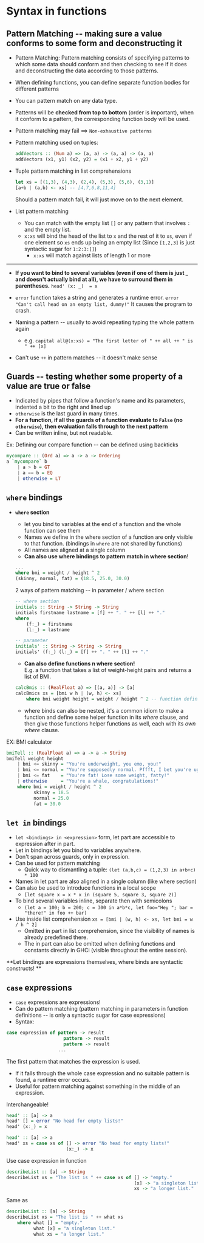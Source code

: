 # Syntax in functions

## Pattern Matching -- making sure a value conforms to some form and deconstructing it

* Pattern Matching: Pattern matching consists of specifying patterns to which some data should conform and then checking to see if it does and deconstructing the data according to those patterns.

* When defining functions, you can define separate function bodies for different patterns

* You can pattern match on any data type.
* Patterns will be **checked from top to bottom** (order is important), when it conform to a pattern, the corresponding function body will be used.

* Pattern matching may fail ==> `Non-exhaustive patterns`
*  Pattern matching used on tuples:
    ```Haskell
    addVectors :: (Num a) => (a, a) -> (a, a) -> (a, a)  
    addVectors (x1, y1) (x2, y2) = (x1 + x2, y1 + y2)  
    ```
* Tuple pattern matching in list comprehensions
    ```Haskell
    let xs = [(1,3), (4,3), (2,4), (5,3), (5,6), (3,1)]  
    [a+b | (a,b) <- xs] -- [4,7,6,8,11,4]   
    ```
    Should a pattern match fail, it will just move on to the next element.


* List pattern matching
    * You can match with the empty list `[]` or any pattern that involves `:` and the empty list.
    * `x:xs` will bind the head of the list to `x` and the rest of it to `xs`, even if one element so `xs` ends up being an empty list (Since `[1,2,3]` is just syntactic sugar for `1:2:3:[]`)
        * `x:xs` will match against lists of length 1 or more 


---



* **If you want to bind to several variables (even if one of them is just _ and doesn't actually bind at all), we have to surround them in parentheses.** `head' (x: _)  = x`

* `error` function takes a string and generates a runtime error. `error "Can't call head on an empty list, dummy!"` It causes the program to crash.

* Naming a pattern -- usually to avoid repeating typing the whole pattern again
    * e.g. `capital all@(x:xs) = "The first letter of " ++ all ++ " is " ++ [x]`


* Can't use `++` in pattern matches -- it doesn't make sense


## Guards -- testing whether some property of a value are true or false

* Indicated by pipes that follow a function's name and its parameters, indented a bit to the right and lined up
* `otherwise` is the last guard in many times.
* **For a function, if all the guards of a function evaluate to `False` (no `otherwise`), then evaluation falls through to the next pattern**
* Can be written inline, but not readable.

Ex: Defining our compare function -- can be defined using backticks
```Haskell
mycompare :: (Ord a) => a -> a -> Ordering
a `mycompare` b
    | a > b = GT
    | a == b = EQ
    | otherwise = LT
```

## `where` bindings
 
* **`where` section** 
    * let you bind to variables at the end of a function and the whole function can see them
    * Names we define in the where section of a function are only visible to that function. (bindings in `where` are not shared by functions)
    * All names are aligned at a single column
    * **Can also use where bindings to pattern match in where section**!
    ```Haskell
    ...
    where bmi = weight / height ^ 2  
    (skinny, normal, fat) = (18.5, 25.0, 30.0)  
    ```
    2 ways of pattern matching -- in parameter / where section
    ```Haskell
    -- where section
    initials :: String -> String -> String
    initials firstname lastname = [f] ++ ". " ++ [l] ++ "."
    where
        (f:_) = firstname
        (l:_) = lastname
    
    -- parameter
    initials' :: String -> String -> String
    initials' (f:_) (l:_) = [f] ++ ". " ++ [l] ++ "."
    ```
    * **Can also define functions n where section!**  
    E.g. a function that takes a list of weight-height pairs and returns a list of BMI.
    ```Haskell
    calcBmis :: (RealFloat a) => [(a, a)] -> [a]
    calcBmics xs = [bmi w h | (w, h) <- xs]
        where bmi weight height = weight / height ^ 2 -- function defined in where section
    ```
    
    * where binds can also be nested, it's a common idiom to make a function and define some helper function in its *where* clause, and then give those functions helper functions as well, each with its *own where* clause.


EX: BMI calculator
```Haskell
bmiTell :: (RealFloat a) => a -> a -> String  
bmiTell weight height  
    | bmi <= skinny = "You're underweight, you emo, you!"  
    | bmi <= normal = "You're supposedly normal. Pffft, I bet you're ugly!"  
    | bmi <= fat    = "You're fat! Lose some weight, fatty!"  
    | otherwise     = "You're a whale, congratulations!"  
    where bmi = weight / height ^ 2 
          skinny = 18.5  
          normal = 25.0  
          fat = 30.0  
```



## **`let in` bindings**
* `let <bindings> in <expression>` form, let part are accessible to expression after in part. 
* Let in bindings let you bind to variables anywhere.
* Don't span across guards, only in expression.
* Can be used for pattern matching
    * Quick way to dismantling a tuple: `(let (a,b,c) = (1,2,3) in a+b+c) * 100 ` 
* Names in let part are also aligned in a single column (like where section)
* Can also be used to introduce functions in a local scope
    * `[let square x = x * x in (square 5, square 3, square 2)]`
* To bind several variables inline, separate then with semicolons
    * `(let a = 100; b = 200; c = 300 in a*b*c, let foo="Hey "; bar = "there!" in foo ++ bar)` 
* Use inside list comprehension `xs = [bmi | (w, h) <- xs, let bmi = w / h ^ 2]`
    * Omitted in part in list comprehension, since the visibility of names is already predefined there.
    * The in part can also be omitted when defining functions and constants directly in GHCi (visible throughout the entire session).

**Let bindings are expressions themselves, where binds are syntactic constructs!
**

## `case` expressions

* `case` expressions are expressions!
* Can do pattern matching (pattern matching in parameters in function definitions -- is only a syntactic sugar for case expressions)
* Syntax:
```Haskell
case expression of pattern -> result  
                     pattern -> result  
                     pattern -> result  
                   ...  
```
The first pattern that matches the expression is used.
* If it falls through the whole case expression and no suitable pattern is found, a runtime error occurs.
* Useful for pattern matching against something in the middle of an expression.

Interchangeable!
```Haskell
head' :: [a] -> a  
head' [] = error "No head for empty lists!"  
head' (x:_) = x 

head' :: [a] -> a  
head' xs = case xs of [] -> error "No head for empty lists!"  
                      (x:_) -> x  
```

Use case expression in function
```Haskell
describeList :: [a] -> String  
describeList xs = "The list is " ++ case xs of [] -> "empty."  
                                               [x] -> "a singleton list."   
                                               xs -> "a longer list." 
```
Same as
```Haskell
describeList :: [a] -> String  
describeList xs = "The list is " ++ what xs  
    where what [] = "empty."  
          what [x] = "a singleton list."  
          what xs = "a longer list."
```















